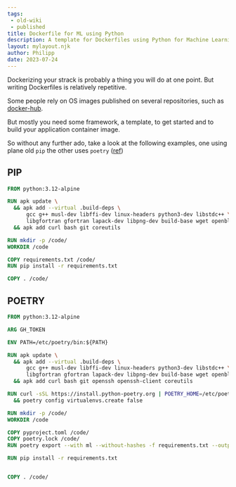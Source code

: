```yaml
---
tags:
 - old-wiki
 - published
title: Dockerfile for ML using Python
description: A template for Dockerfiles using Python for Machine Learning Applications
layout: mylayout.njk
author: Philipp
date: 2023-07-24
---
```


Dockerizing your strack is probably a thing you will do at one point.
But writing Dockerfiles is relatively repetitive.

Some people rely on OS images published on several repositories, such as [docker-hub](https://hub.docker.com).

But mostly you need some framework, a template, to get started and to build your application container image. 

So without any further ado, take a look at the following examples, one using plane old `pip` the other uses `poetry` ([ref](https://python-poetry.org/docs/))

## PIP

```dockerfile
FROM python:3.12-alpine

RUN apk update \
  && apk add --virtual .build-deps \
      gcc g++ musl-dev libffi-dev linux-headers python3-dev libstdc++ \
      libgfortran gfortran lapack-dev libpng-dev build-base wget openblas-dev \
  && apk add curl bash git coreutils

RUN mkdir -p /code/
WORKDIR /code

COPY requirements.txt /code/
RUN pip install -r requirements.txt

COPY . /code/
```

## POETRY
```dockerfile
FROM python:3.12-alpine

ARG GH_TOKEN

ENV PATH=/etc/poetry/bin:${PATH}

RUN apk update \
  && apk add --virtual .build-deps \
      gcc g++ musl-dev libffi-dev linux-headers python3-dev libstdc++ \
      libgfortran gfortran lapack-dev libpng-dev build-base wget openblas-dev \
  && apk add curl bash git openssh openssh-client coreutils

RUN curl -sSL https://install.python-poetry.org | POETRY_HOME=/etc/poetry python3 - \
  && poetry config virtualenvs.create false

RUN mkdir -p /code/
WORKDIR /code

COPY pyproject.toml /code/
COPY poetry.lock /code/
RUN poetry export --with ml --without-hashes -f requirements.txt --output requirements.txt

RUN pip install -r requirements.txt


COPY . /code/
```
